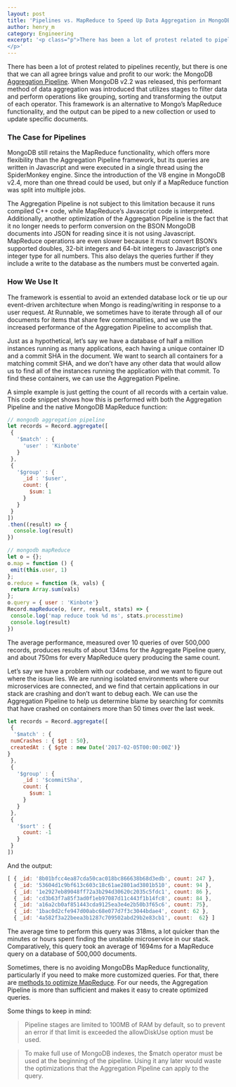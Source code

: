 ```yaml
---
layout: post
title: 'Pipelines vs. MapReduce to Speed Up Data Aggregation in MongoDB'
author: henry_m
category: Engineering
excerpt: '<p class="p">There has been a lot of protest related to pipelines recently, but there is one that we can all agree brings value and profit to our work: the MongoDB <a class="link" href="https://docs.mongodb.com/manual/core/aggregation-pipeline/">Aggregation Pipeline</a>. When MongoDB v2.2 was released, this performant method of data aggregation was introduced that utilizes stages to filter data and perform operations like grouping, sorting and transforming the output of each operator. This framework is an alternative to Mongo’s MapReduce functionality, and the output can be piped to a new collection or used to update specific documents.
</p>'
---
```


There has been a lot of protest related to pipelines recently, but there is one that we can all agree brings value and profit to our work: the MongoDB [Aggregation Pipeline](https://docs.mongodb.com/manual/core/aggregation-pipeline/). When MongoDB v2.2 was released, this performant method of data aggregation was introduced that utilizes stages to filter data and perform operations like grouping, sorting and transforming the output of each operator. This framework is an alternative to Mongo’s MapReduce functionality, and the output can be piped to a new collection or used to update specific documents.

### The Case for Pipelines

MongoDB still retains the MapReduce functionality, which offers more flexibility than the Aggregation Pipeline framework, but its queries are written in Javascript and were executed in a single thread using the SpiderMonkey engine. Since the introduction of the V8 engine in MongoDB v2.4, more than one thread could be used, but only if a MapReduce function was split into multiple jobs.

The Aggregation Pipeline is not subject to this limitation because it runs compiled C++ code, while MapReduce’s Javascript code is interpreted. Additionally, another optimization of the Aggregation Pipeline is the fact that it no longer needs to perform conversion on the BSON MongoDB documents into JSON for reading since it is not using Javascript. MapReduce operations are even slower because it must convert BSON’s supported doubles, 32-bit integers and 64-bit integers to Javascript’s one integer type for all numbers. This also delays the queries further if they include a write to the database as the numbers must be converted again.

### How We Use It

The framework is essential to avoid an extended database lock or tie up our event-driven architecture when Mongo is reading/writing in response to a user request. At Runnable, we sometimes have to iterate through all of our documents for items that share few commonalities, and we use the increased performance of the Aggregation Pipeline to accomplish that.

Just as a hypothetical, let’s say we have a database of half a million instances running as many applications, each having a unique container ID and a commit SHA in the document. We want to search all containers for a matching commit SHA, and we don’t have any other data that would allow us to find all of the instances running the application with that commit. To find these containers, we can use the Aggregation Pipeline.

A simple example is just getting the count of all records with a certain value. This code snippet shows how this is performed with both the Aggregation Pipeline and the native MongoDB MapReduce function:

```javascript
// mongodb aggregation pipeline
let records = Record.aggregate([
 {
   '$match' : {
     'user' : 'Kinbote'
   }
 },
 {
   '$group' : {
     _id : '$user',
     count: {
       $sum: 1
     }
   }
 }
])
.then((result) => {
  console.log(result)
})
```

```javascript
// mongodb mapReduce
let o = {};
o.map = function () {
 emit(this.user, 1)
};
o.reduce = function (k, vals) {
 return Array.sum(vals)
};
o.query = { user : 'Kinbote'}
Record.mapReduce(o, (err, result, stats) => {
 console.log('map reduce took %d ms', stats.processtime)
 console.log(result)
})
```

The average performance, measured over 10 queries of over 500,000 records, produces results of about 134ms for the Aggregate Pipeline query, and about 750ms for every MapReduce query producing the same count.

Let’s say we have a problem with our codebase, and we want to figure out where the issue lies. We are running isolated environments where our microservices are connected, and we find that certain applications in our stack are crashing and don’t want to debug each. We can use the Aggregation Pipeline to help us determine blame by searching for commits that have crashed on containers more than 50 times over the last week.

```javascript
let records = Record.aggregate([
 {
  '$match' : {
 numCrashes : { $gt : 50},
 createdAt : { $gte : new Date('2017-02-05T00:00:00Z')}
}
 },
 {
   '$group' : {
     _id : '$commitSha',
     count: {
       $sum: 1
     }
   }
 },
 {
   '$sort' : {
     count: -1
   }
 }
])
```

And the output:

```javascript
[ { _id: '8b01bfcc4ea87cda50cac018bc866638b68d3edb', count: 247 },
  { _id: '53604d1c9bf613c603c18c61ae2801ad3801b510', count: 94 },
  { _id: '1e2927eb89048ff72a3b294d30620c2035c5fdc1', count: 86 },
  { _id: 'cd3b63f7a85f3ad0f1eb97087d11c443f1b14fc8', count: 84 },
  { _id: 'a16a2cb0af851443cda9125ea3e4e2b50b3f65c6', count: 75},
  { _id: '1bac0d2cfe947d00abc68e077d7f3c3044bdae4', count: 62 },
  { _id: '4a582f3a22beea3b1287c709502abd29b2e83cb1', count:  62} ]
```

The average time to perform this query was 318ms, a lot quicker than the minutes or hours spent finding the unstable microservice in our stack. Comparatively, this query took an average of 1694ms for a MapReduce query on a database of 500,000 documents.

Sometimes, there is no avoiding MongoDBs MapReduce functionality, particularly if you need to make more customized queries. For that, there are [methods to optimize MapReduce](http://edgystuff.tumblr.com/post/54709368492/how-to-speed-up-mongodb-map-reduce-by-20x). For our needs, the Aggregation Pipeline is more than sufficient and makes it easy to create optimized queries.

Some things to keep in mind:

> Pipeline stages are limited to 100MB of RAM by default, so to prevent an error if that limit is exceeded the allowDiskUse option must be used.

> To make full use of MongoDB indexes, the $match operator must be used at the beginning of the pipeline. Using it any later would waste the optimizations that the Aggregation Pipeline can apply to the query.
